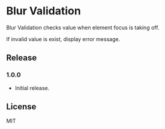 # Blur Validation

Blur Validation checks value when element focus is taking off.

If invalid value is exist, display error message.

## Release

### 1.0.0

- Initial release.

## License
MIT

